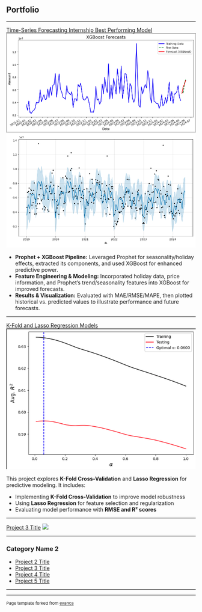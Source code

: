 ## Portfolio

---
[Time-Series Forecasting Internship Best Performing Model](https://github.com/hakandagli09/Time-Series-Forecasting/tree/main/Prophet%20%2B%20XGBoost)
<img src="images/Viz.png?raw=true"/>
<img src="images/prophet_viz.png?raw=true"/>

- **Prophet + XGBoost Pipeline:** Leveraged Prophet for seasonality/holiday effects, extracted its components, and used XGBoost for enhanced predictive power.  
- **Feature Engineering & Modeling:** Incorporated holiday data, price information, and Prophet’s trend/seasonality features into XGBoost for improved forecasts.  
- **Results & Visualization:** Evaluated with MAE/RMSE/MAPE, then plotted historical vs. predicted values to illustrate performance and future forecasts.
---

[K-Fold and Lasso Regression Models](https://nbviewer.org/github/hakandagli09/kfoldlasso/blob/main/K-fold%2C%20lasso.ipynb)
<img src="images/k_fold_lasso.png?raw=true"/>

This project explores **K-Fold Cross-Validation** and **Lasso Regression** for predictive modeling. 
It includes:
- Implementing **K-Fold Cross-Validation** to improve model robustness
- Using **Lasso Regression** for feature selection and regularization
- Evaluating model performance with **RMSE and R² scores**

---
[Project 3 Title](http://example.com/)
<img src="images/dummy_thumbnail.jpg?raw=true"/>

---

### Category Name 2

- [Project 2 Title](http://example.com/)
- [Project 3 Title](http://example.com/)
- [Project 4 Title](http://example.com/)
- [Project 5 Title](http://example.com/)

---




---
<p style="font-size:11px">Page template forked from <a href="https://github.com/evanca/quick-portfolio">evanca</a></p>
<!-- Remove above link if you don't want to attibute -->
